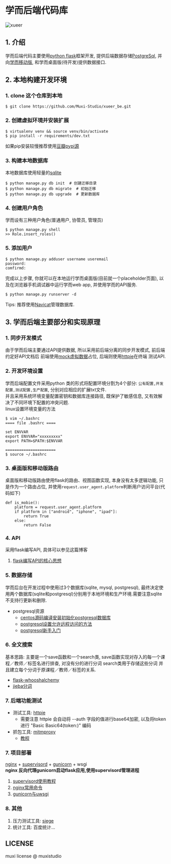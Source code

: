 # 学而后端代码库
![xueer](https://avatars2.githubusercontent.com/u/10476331?v=3&s=200)

## 1. 介绍
学而后端代码主要使用[python flask](https://github.com/mitsuhiko/flas://github.com/mitsuhiko/flask)框架开发,
提供后端数据存储[PostgreSql](http://www.postgresql.org),
并向[学而移动版](https://github.com/Muxi-Studio/Xueer_Moblie),
和学而桌面版(待开发)提供数据接口.

## 2. 本地构建开发环境

### 1. clone 这个仓库到本地

    $ git clone https://github.com/Muxi-Studio/xueer_be.git

### 2. 创建虚拟环境并安装扩展

    $ virtualenv venv && source venv/bin/activate
    $ pip install -r requirements/dev.txt

如果pip安装较慢推荐使用[豆瓣pypi源](https://www.douban.com/note/302711300/)

### 3. 构建本地数据库
本地数据库使用轻量的[sqlite](https://www.sqlite.org)

    $ python manage.py db init  # 创建迁移目录
    $ python manage.py db migrate  # 初始迁移
    $ python manage.py db upgrade  # 更新数据库

### 4. 创建用户角色
学而设有三种用户角色(普通用户, 协管员, 管理员)

    $ python manage.py shell
    >> Role.insert_roles()

### 5. 添加用户

    $ python manage.py adduser username useremail
    password: 
    comfirmd: 

完成以上步骤, 你就可以在本地运行学而桌面版(目前就一个placeholder页面),
以及在浏览器手机调试器中运行学而web app, 并使用学而的API服务.

    $ python manage.py runserver -d

Tips: 推荐使用[Navicat](http://www.navicat.com)管理数据库.

## 3. 学而后端主要部分和实现原理

### 1. 同步开发模式
由于学而后端主要通过API提供数据, 所以采用前后端分离的同步开发模式, 前后端约定好API文档后
前端使用[mock虚拟数据](http://mockjs.com)占位, 后端则使用[httpie](https://github.zohttps://github.com/jkbrzt/httpieem/)在终端
测试API.

### 2. 开发环境设置
学而后端配置文件采用python 类的形式将配置环境分割为4个部分:
<code>公有配置,开发配置,测试配置,生产配置</code>, 分别对应相应的扩展txt文件. <br/>
并且采用系统环境变量配置密钥和数据库连接路径, 既保护了敏感信息,
又有效解决了不同环境下配置的冲突问题. <br/>
linux设置环境变量的方法

    $ vim ~/.bashrc
    ==== file .bashrc ====

    set ENVVAR
    export ENVVAR="xxxxxxxxx"
    export PATH=$PATH:$ENVVAR

    ======================
    $ source ~/.bashrc

### 3. 桌面版和移动版路由
桌面版和移动版路由使用flask的路由、视图函数实现, 本身没有太多逻辑功能,
只是作为一个路由占位,
并使用<code>request.user_agent.platform</code>判断用户访问平台(代码如下)

    def is_mobie():
        platform = request.user_agent.platform
        if platform in ["android", "iphone", "ipad"]:
            return True
        else:
            return False

### 4. API
采用flask编写API, 具体可以参见这篇博客

1. [flask编写API的核心思想](http://neo1218.github.io/api/)

### 5. 数据存储
学而后台在开发过程中使用过3个数据库(sqlite, mysql, postgresql),
最终决定使用两个数据库(sqlite和postgresql)分别用于本地环境和生产环境.需要注意sqlite不支持行更新和删除.

+ postgresql资源
    + [centos源码编译安装初始化postgresql数据库](http://www.centoscn.com/image-text/install/2015/0524/5518.html)
    + [postgresql设置允许远程访问的方法](http://blog.csdn.net/ll136078/article/details/12747403)
    + [postgresql新手入门](http://www.ruanyifeng.com/blog/2013/12/getting_started_with_postgresql.html)

### 6. 全文搜索
基本思路: 主要是一个save函数和一个search类, save函数实现对存入的每一个课程／教师／标签名进行排查, 对没有分的进行分词
search类用于存储这些分词 并且建立每个分词于原课程／教师／标签的关系.

+ [flask-whooshalchemy](https://github.com/gyllstromk/Flask-WhooshAlchemy)
+ [jieba分词](https://github.com/fxsjy/jieba)

### 7. 后端功能测试

+ 测试工具: [httpie](https://github.com/jkbrzt/httpie/)
    + 需要注意 httpie 会自动将 --auth 字段的值进行base64加密, 以及将token进行 "Basic Basic64(token:)" 编码
+ 抓包工具: [mitmproxy](http://mitmproxy.org)
    + [教程](http://liuxiang.logdown.com/posts/192057-use-mitmproxy-to-monitor-http-requests)

### 7. 项目部署

[nginx](http://nginx.org) + [supervisord](http://supervisord.org) + [gunicorn](http://gunicorn.org) + wsgi <br/>
**nginx 反向代理gunicorn启动flask应用,使用supervisord管理进程**

1. [supervisord使用教程](http://www.restran.net/2015/10/04/supervisord-tutorial/)
2. [nginx常用命令](http://www.cnblogs.com/derekchen/archive/2011/02/17/1957209.html)
3. [gunicorn与uwsgi](http://lenciel.cn/2013/08/why-you-need-something-like-gunicorn/)

### 8. 其他

1. 压力测试工具: [siege](https://github.com/JoeDog/siege)
2. 统计工具: 百度统计...

## LICENSE
muxi license @ muxistudio

